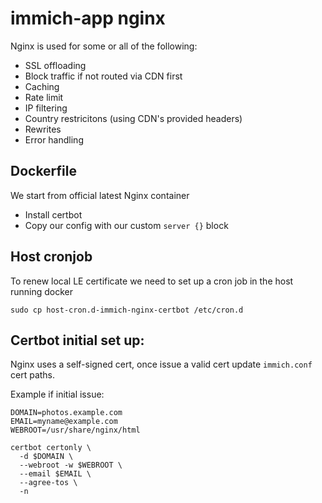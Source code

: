 # immich-app nginx

Nginx is used for some or all of the following:

- SSL offloading
- Block traffic if not routed via CDN first
- Caching
- Rate limit
- IP filtering
- Country restricitons (using CDN's provided headers)
- Rewrites
- Error handling

## Dockerfile

We start from official latest Nginx container
- Install certbot
- Copy our config with our custom `server {}` block

## Host cronjob

To renew local LE certificate we need to set up a cron job in the host running docker
```
sudo cp host-cron.d-immich-nginx-certbot /etc/cron.d
```

## Certbot initial set up:

Nginx uses a self-signed cert, once issue a valid cert update `immich.conf` cert paths.

Example if initial issue:
```
DOMAIN=photos.example.com
EMAIL=myname@example.com
WEBROOT=/usr/share/nginx/html

certbot certonly \
  -d $DOMAIN \
  --webroot -w $WEBROOT \
  --email $EMAIL \
  --agree-tos \
  -n
```
